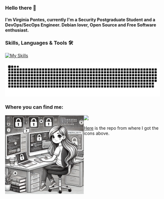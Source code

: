 ### Hello there 👋

#### I'm Virginia Pontes, currently I'm a Security Postgraduate Student and a DevOps/SecOps Engineer. Debian lover, Open Source and Free Software enthusiast.

### Skills, Languages & Tools 🛠

[![My Skills](https://go-skill-icons.vercel.app/api/icons?i=aws,gcp,azure,github,githubactions,terraform,yaml,linux,bash,terminal,kubernetes,docker,git,grafana,prometheus,zabbix,kali,raspberrypi,nginx,npm,py,ansible,debian,md,vscodium,chromium,chatgpt,tor&perline=4)](https://skillicons.dev)  
  

![Snake animation](https://raw.githubusercontent.com/vlpontes/vlpontes/output/github-contribution-grid-snake-dark.svg)
     

### Where you can find me:
<img align="left" src="https://github.com/vlpontes/vlpontes/blob/master/images/girl-cyber.png">  

<a href="https://www.linkedin.com/in/virginia-pontes/" target="_blank">
    <img src="https://go-skill-icons.vercel.app/api/icons?i=linkedin" />
</a>  




<a href="https://github.com/LelouchFR/skill-icons" target="_blank">Here</a> is the repo from where I got the icons above.
